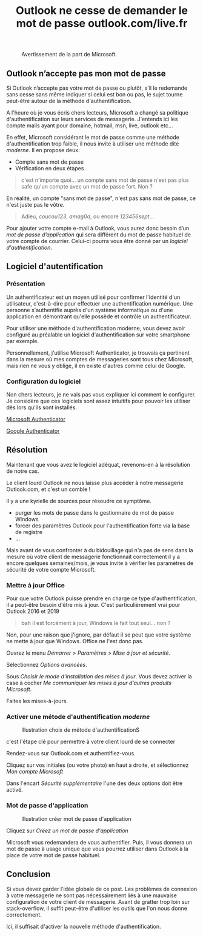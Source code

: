 ﻿---
title: "Outlook ne cesse de demander le mot de passe outlook.com/live.fr"
excerpt: "Hors-Série: Continuer à utiliser Outlook pour se connecter à la messagerie Outlook.com."
category: Hors-Series
classes: wide
comments: true
tags: 
  - Outlook
  - Live
  - Mail
  - Athenticator
  - Mot de passe
header:
  teaser: /assets/images/2022-07-180-HS-Outlook-teaser.webp
---

<figure style="width: 500px" class="align-center">
  <img src="{{ site.url }}{{ site.baseurl }}/assets/images/2022-07-180-HS-Outlook-01.webp" alt="">
  <figcaption>Avertissement de la part de Microsoft.</figcaption>
</figure> 

## Outlook n’accepte pas mon mot de passe

Si Outlook n’accepte pas votre mot de passe ou plutôt, s'il le redemande sans cesse sans même indiquer si celui est bon ou pas, le sujet tourne peut-être autour de la méthode d'authentification.

A l'heure où je vous écris chers lecteurs, Microsoft a changé sa politique d'authentification sur leurs services de messagerie. J'entends ici les compte mails ayant pour domaine, hotmail, msn, live, outlook etc...

En effet, Microsoft considérant le mot de passe comme une méthode d'authentification trop faible, il nous invite à utiliser une méthode dite _moderne_. Il en propose deux:
- Compte sans mot de passe
- Vérification en deux étapes

> c'est n'importe quoi... un compte sans mot de passe n'est pas plus safe qu'un compte avec un mot de passe fort. Non ?

En réalité, un compte "sans mot de passe", n'est pas sans mot de passe, ce n'est juste pas le vôtre.

> Adieu, _coucou123_, _amag0d_, ou encore _123456sept_...

Pour ajouter votre compte e-mail à Outlook, vous aurez donc besoin d’un _mot de passe d’application_ qui sera différent du mot de passe habituel de votre compte de courrier. Celui-ci pourra vous être donné par un _logiciel d'authentification_.

## Logiciel d'autentification

### Présentation

Un authentificateur est un moyen utilisé pour confirmer l'identité d'un utilisateur, c'est-à-dire pour effectuer une authentification numérique. Une personne s'authentifie auprès d'un système informatique ou d'une application en démontrant qu'elle possède et contrôle un authentificateur.

Pour utiliser une méthode d'authentification moderne, vous devez avoir configuré au préalable un logiciel d'authentification sur votre smartphone par exemple.

Personnellement, j'utilise Microsoft Authenticator, je trouvais ça pertinent dans la mesure où mes comptes de messageries sont tous chez Microsoft, mais rien ne vous y oblige, il en existe d'autres comme celui de Google.

### Configuration du logiciel

Non chers lecteurs, je ne vais pas vous expliquer ici comment le configurer. Je considère que ces logiciels sont assez intuitifs pour pouvoir les utiliser dès lors qu'ils sont installés.

[Microsoft Authenticator](https://support.microsoft.com/fr-fr/account-billing/configurer-l-application-microsoft-authenticator-comme-m%C3%A9thode-de-v%C3%A9rification-33452159-6af9-438f-8f82-63ce94cf3d29)

[Google Authenticator](https://support.google.com/accounts/answer/1066447?hl=fr&co=GENIE.Platform%3DiOS#:~:text=Configurer%20Google%20Authenticator&text=Sous%20%22Se%20connecter%20%C3%A0%20Google,%22%2C%20puis%20appuyez%20sur%20Configurer.)

## Résolution

Maintenant que vous avez le logiciel adéquat, revenons-en à la résolution de notre cas.

Le client lourd Outlook ne nous laisse plus accéder à notre messagerie Outlook.com, et c'est un comble !

Il y a une kyrielle de sources pour résoudre ce symptôme.
- purger les mots de passe dans le gestionnaire de mot de passe Windows
- forcer des paramètres Outlook pour l'authentification forte via la base de registre
- ...

Mais avant de vous confronter à du bidouillage qui n'a pas de sens dans la mesure où votre client de messagerie fonctionnait correctement il y a encore quelques semaines/mois, je vous invite à vérifier les paramètres de sécurité de votre compte Microsoft.

### Mettre à jour Office

Pour que votre Outlook puisse prendre en charge ce type d'authentification, il a peut-être besoin d'être mis à jour.
C'est particulièrement vrai pour Outlook 2016 et 2019

> bah il est forcément à jour, Windows le fait tout seul... non ?

Non, pour une raison que j'ignore, par défaut il se peut que votre système ne mette à jour que Windows. Office ne l'est donc pas.

Ouvrez le menu *Démarrer* > *Paramètres* > *Mise à jour et sécurité*.

Sélectionnez *Options avancées*.

Sous _Choisir le mode d’installation des mises à jour_. Vous devez activer la case à cocher _Me communiquer les mises à jour d’autres produits Microsoft_.

Faites les mises-à-jours.

### Activer une métode d'authentification _moderne_

<figure style="width: 600px" class="align-center">
  <img src="{{ site.url }}{{ site.baseurl }}/assets/images/2022-07-180-HS-Outlook-02.webp" alt="">
  <figcaption>Illustration choix de métode d'authentificationS</figcaption>
</figure> 

c'est l'étape clé pour permettre à votre client lourd de se connecter

Rendez-vous sur Outlook.com et authentifiez-vous.

Cliquez sur vos initiales (ou votre photo) en haut à droite, et sélectionnez _Mon compte Microsoft_

Dans l'encart _Sécurité supplémentaire_ l'une des deux options doit être activé.

### Mot de passe d'application

<figure style="width: 700px" class="align-center">
  <img src="{{ site.url }}{{ site.baseurl }}/assets/images/2022-07-180-HS-Outlook-03.webp" alt="">
  <figcaption>Illustration créer mot de passe d'application</figcaption>
</figure> 

Cliquez sur _Créez un mot de passe d'application_

Microsoft vous redemandera de vous authentifier. Puis, il vous donnera un mot de passe à usage unique que vous pourrez utiliser dans Outlook à la place de votre mot de passe habituel.

## Conclusion

Si vous devez garder l'idée globale de ce post. Les problèmes de connexion à votre messagerie ne sont pas nécessairement liés à une mauvaise configuration de votre client de messagerie. Avant de gratter trop loin sur stack-overflow, il suffit peut-être d'utiliser les outils que l'on nous donne correctement.

Ici, il suffisait d'activer la nouvelle méthode d'authentification.


